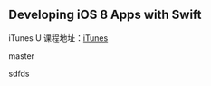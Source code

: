 Developing iOS 8 Apps with Swift
---

iTunes U 课程地址：[iTunes](https://itunes.apple.com/us/course/developing-ios-8-apps-swift/id961180099)

master


sdfds